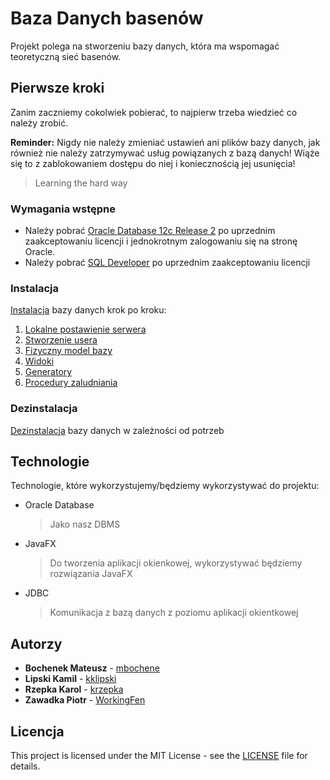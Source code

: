 # Baza Danych basenów
Projekt polega na stworzeniu bazy danych, która ma wspomagać teoretyczną sieć basenów.

## Pierwsze kroki
Zanim zaczniemy cokolwiek pobierać, to najpierw trzeba wiedzieć co należy zrobić.

**Reminder:** Nigdy nie należy zmieniać ustawień ani plików bazy danych, jak również nie należy zatrzymywać usług powiązanych z bazą danych! Wiąże się to z zablokowaniem dostępu do niej i koniecznością jej usunięcia!
> Learning the hard way

### Wymagania wstępne
- Należy pobrać [Oracle Database 12c Release 2](https://www.oracle.com/technetwork/database/enterprise-edition/downloads/index.html) po uprzednim zaakceptowaniu licencji i jednokrotnym zalogowaniu się na stronę Oracle.
- Należy pobrać [SQL Developer](https://www.oracle.com/technetwork/developer-tools/sql-developer/downloads/index.html) po uprzednim zaakceptowaniu licencji

### Instalacja
[Instalacja](https://github.com/WorkingFen/BDProject/blob/master/INSTALL.md) bazy danych krok po kroku:
1. [Lokalne postawienie serwera](https://github.com/WorkingFen/BDProject/blob/master/INSTALL.md#postawienie-serwera-lokalnie)
2. [Stworzenie usera](https://github.com/WorkingFen/BDProject/blob/master/INSTALL.md#tworzenie-nowego-usera-dla-oracle-12c-i-sql-developera)
3. [Fizyczny model bazy](https://github.com/WorkingFen/BDProject/blob/master/INSTALL.md#utworzenie-tabel-dla-sieci-basen%C3%B3w-w-bazie-danych)
4. [Widoki](https://github.com/WorkingFen/BDProject/blob/master/INSTALL.md#generacja-widok%C3%B3w)
5. [Generatory](https://github.com/WorkingFen/BDProject/blob/master/INSTALL.md#utworzenie-tabel-do-generatora-w-bazie-danych)
6. [Procedury zaludniania](https://github.com/WorkingFen/BDProject/blob/master/INSTALL.md#generacja-danych)

### Dezinstalacja
[Dezinstalacja](https://github.com/WorkingFen/BDProject/blob/master/UNINSTALL.md) bazy danych w zależności od potrzeb

## Technologie
Technologie, które wykorzystujemy/będziemy wykorzystywać do projektu:
- Oracle Database 
  > Jako nasz DBMS
- JavaFX
  > Do tworzenia aplikacji okienkowej, wykorzystywać będziemy rozwiązania JavaFX
- JDBC
  > Komunikacja z bazą danych z poziomu aplikacji okientkowej

## Autorzy
- **Bochenek Mateusz** - [mbochene](https://github.com/mbochene)
- **Lipski Kamil** - [kklipski](https://github.com/kklipski)
- **Rzepka Karol** - [krzepka](https://github.com/krzepka)
- **Zawadka Piotr** - [WorkingFen](https://github.com/WorkingFen)

## Licencja
This project is licensed under the MIT License - see the [LICENSE](LICENSE) file for details.
